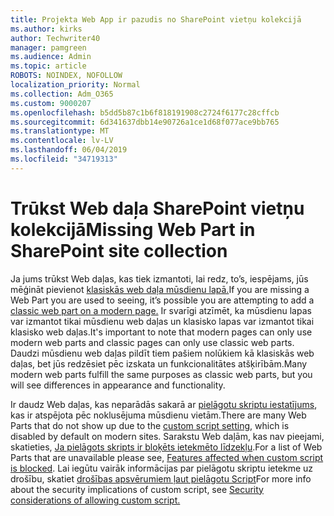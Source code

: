 ```yaml
---
title: Projekta Web App ir pazudis no SharePoint vietņu kolekcijā
ms.author: kirks
author: Techwriter40
manager: pamgreen
ms.audience: Admin
ms.topic: article
ROBOTS: NOINDEX, NOFOLLOW
localization_priority: Normal
ms.collection: Adm_O365
ms.custom: 9000207
ms.openlocfilehash: b5dd5b87c1b6f818191908c2724f6177c28cffcb
ms.sourcegitcommit: 6d341637dbb14e90726a1ce1d68f077ace9bb765
ms.translationtype: MT
ms.contentlocale: lv-LV
ms.lasthandoff: 06/04/2019
ms.locfileid: "34719313"
---
```

# <a name="missing-web-part-in-sharepoint-site-collection"></a><span data-ttu-id="19ce0-102">Trūkst Web daļa SharePoint vietņu kolekcijā</span><span class="sxs-lookup"><span data-stu-id="19ce0-102">Missing Web Part in SharePoint site collection</span></span>

<p><span data-ttu-id="19ce0-103">Ja jums trūkst Web daļas, kas tiek izmantoti, lai redz, to&rsquo;s, iespējams, jūs mēģināt pievienot <a href="https://support.office.com/en-us/article/classic-and-modern-web-part-experiences-3fdae6c3-8fc1-49ab-8708-8c104b882e64">klasiskās web daļa mūsdienu lapā.</a></span><span class="sxs-lookup"><span data-stu-id="19ce0-103">If you are missing a Web Part you are used to seeing, it&rsquo;s possible you are attempting to add a <a href="https://support.office.com/en-us/article/classic-and-modern-web-part-experiences-3fdae6c3-8fc1-49ab-8708-8c104b882e64">classic web part on a modern page.</a></span></span> <span data-ttu-id="19ce0-104">Ir svarīgi atzīmēt, ka mūsdienu lapas var izmantot tikai mūsdienu web daļas un klasisko lapas var izmantot tikai klasisko web daļas.</span><span class="sxs-lookup"><span data-stu-id="19ce0-104">It's important to note that modern pages can only use modern web parts and classic pages can only use classic web parts.</span></span> <span data-ttu-id="19ce0-105">Daudzi mūsdienu web daļas pildīt tiem pašiem nolūkiem kā klasiskās web daļas, bet jūs redzēsiet pēc izskata un funkcionalitātes atšķirībām.</span><span class="sxs-lookup"><span data-stu-id="19ce0-105">Many modern web parts fulfill the same purposes as classic web parts, but you will see differences in appearance and functionality.</span></span></p> <p><span data-ttu-id="19ce0-106">Ir daudz Web daļas, kas neparādās sakarā ar <a href="https://docs.microsoft.com/en-us/sharepoint/allow-or-prevent-custom-script">pielāgotu skriptu iestatījums</a>, kas ir atspējota pēc noklusējuma mūsdienu vietām.</span><span class="sxs-lookup"><span data-stu-id="19ce0-106">There are many Web Parts that do not show up due to the <a href="https://docs.microsoft.com/en-us/sharepoint/allow-or-prevent-custom-script">custom script setting</a>, which is disabled by default on modern sites.</span></span> <span data-ttu-id="19ce0-107">Sarakstu Web daļām, kas nav pieejami, skatieties, <a href="https://docs.microsoft.com/en-us/sharepoint/allow-or-prevent-custom-script#features-affected-when-custom-script-is-blocked">Ja pielāgots skripts ir bloķēts ietekmēto līdzekļu</a>.</span><span class="sxs-lookup"><span data-stu-id="19ce0-107">For a list of Web Parts that are unavailable please see, <a href="https://docs.microsoft.com/en-us/sharepoint/allow-or-prevent-custom-script#features-affected-when-custom-script-is-blocked">Features affected when custom script is blocked</a>.</span></span> <span data-ttu-id="19ce0-108">Lai iegūtu vairāk informācijas par pielāgotu skriptu ietekme uz drošību, skatiet <a href="https://docs.microsoft.com/en-us/sharepoint/security-considerations-of-allowing-custom-script">drošības apsvērumiem ļaut pielāgotu Script</a></span><span class="sxs-lookup"><span data-stu-id="19ce0-108">For more info about the security implications of custom script, see <a href="https://docs.microsoft.com/en-us/sharepoint/security-considerations-of-allowing-custom-script">Security considerations of allowing custom script.</a></span></span></p>
